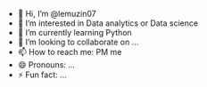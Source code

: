 - 👋 Hi, I’m @lemuzin07
- 👀 I’m interested in Data analytics or Data science
- 🌱 I’m currently learning Python
- 💞️ I’m looking to collaborate on ...
- 📫 How to reach me: PM me
- 😄 Pronouns: ...
- ⚡ Fun fact: ...

<!---
lemuzin07/lemuzin07 is a ✨ special ✨ repository because its `README.md` (this file) appears on your GitHub profile.
You can click the Preview link to take a look at your changes.
--->
